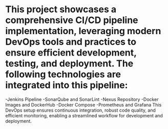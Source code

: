 # This project showcases a comprehensive CI/CD pipeline implementation, leveraging modern DevOps tools and practices to ensure efficient development, testing, and deployment. The following technologies are integrated into this pipeline:
-Jenkins Pipeline
-SonarQube and SonarLint
-Nexus Repository
-Docker Images and DockerHub
-Docker Compose
-Prometheus and Grafana
This DevOps setup ensures continuous integration, robust code quality, and efficient monitoring, enabling a streamlined workflow for development and deployment.
